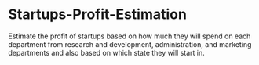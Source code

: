 # Startups-Profit-Estimation
Estimate the profit of startups based on how much they will spend on each department from research and development, administration, and marketing departments and also based on which state they will start in. 
